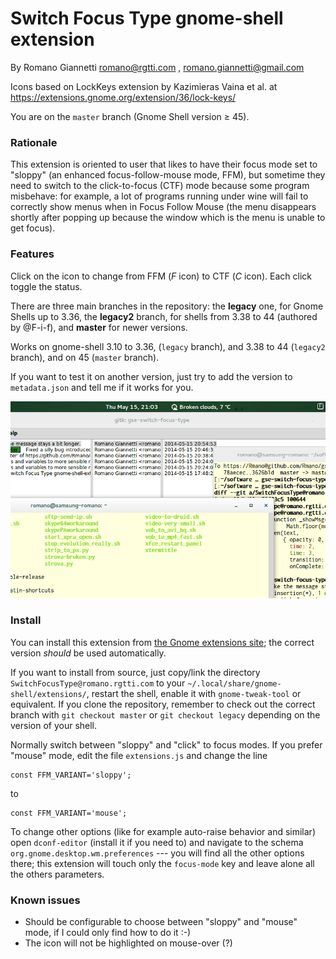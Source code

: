 # Switch Focus Type gnome-shell extension

By Romano Giannetti <romano@rgtti.com> , <romano.giannetti@gmail.com>

Icons based on LockKeys extension by Kazimieras Vaina et al. at https://extensions.gnome.org/extension/36/lock-keys/

You are on the `master` branch (Gnome Shell version ≥ 45).

### Rationale

This extension is oriented to user that likes to have their focus
mode set to "sloppy" (an enhanced focus-follow-mouse mode, FFM), but sometime
they need to switch to the click-to-focus (CTF) mode because some program
misbehave: for example, a lot of programs running under wine will fail
to correctly show menus when in Focus Follow Mouse (the menu disappears shortly
after popping up because the window which is the menu is unable to get focus).

### Features

Click on the icon to change from FFM (_F_ icon) to CTF (_C_ icon).
Each click toggle the status.

There are three main branches in the repository: the **legacy** one, for Gnome Shells up to 3.36, the **legacy2** branch, for shells from 3.38 to 44 (authored by @F-i-f), and **master** for newer versions.

Works on gnome-shell 3.10 to 3.36, (`legacy` branch), and 3.38 to 44 (`legacy2` branch), and on 45 (`master` branch).

If you want to test it on another version,
just try to add the version to `metadata.json` and tell me if it works for you.

![Screencast](https://raw.githubusercontent.com/Rmano/gse-switch-focus-mode/master/screencast.gif)

### Install

You can install this extension from [the Gnome extensions site](https://extensions.gnome.org/); the correct version *should* be used automatically.


If you want to install from source, just copy/link the directory `SwitchFocusType@romano.rgtti.com` to your
`~/.local/share/gnome-shell/extensions/`, restart the shell, enable it with
`gnome-tweak-tool` or equivalent. If you clone the repository, remember to check out the correct branch with `git checkout master` or `git checkout legacy` depending on the version of your shell.

Normally switch between "sloppy" and "click" to focus modes. If you prefer
"mouse" mode, edit the file `extensions.js` and change the line

    const FFM_VARIANT='sloppy';

to

    const FFM_VARIANT='mouse';

To change other options (like for example auto-raise behavior and similar)
open `dconf-editor`  (install it if you need to) and navigate to the schema
`org.gnome.desktop.wm.preferences` --- you will find all the other
options there; this extension will touch only the `focus-mode` key and
leave alone all the others parameters.

### Known issues

* Should be configurable to choose between "sloppy" and "mouse" mode,
if I could only find how to do it :-)
* The icon will not be highlighted on mouse-over (?)

